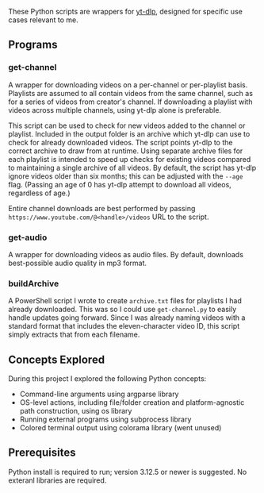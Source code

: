 These Python scripts are wrappers for [yt-dlp](https://github.com/yt-dlp/yt-dlp), designed for specific use cases relevant to me.

## Programs

### get-channel
A wrapper for downloading videos on a per-channel or per-playlist basis. Playlists are assumed to all contain videos from the same channel, such as for a series of videos from creator's channel. If downloading a playlist with videos across multiple channels, using yt-dlp alone is preferable.

This script can be used to check for new videos added to the channel or playlist. Included in the output folder is an archive which yt-dlp can use to check for already downloaded videos. The script points yt-dlp to the correct archive to draw from at runtime. Using separate archive files for each playlist is intended to speed up checks for existing videos compared to maintaining a single archive of all videos. By default, the script has yt-dlp ignore videos older than six months; this can be adjusted with the `--age` flag. (Passing an age of 0 has yt-dlp attempt to download all videos, regardless of age.) 

Entire channel downloads are best performed by passing `https://www.youtube.com/@<handle>/videos` URL to the script.

### get-audio
A wrapper for downloading videos as audio files. By default, downloads best-possible audio quality in mp3 format. 

### buildArchive
A PowerShell script I wrote to create `archive.txt` files for playlists I had already downloaded. This was so I could use `get-channel.py` to easily handle updates going forward. Since I was already naming videos with a standard format that includes the eleven-character video ID, this script simply extracts that from each filename.

## Concepts Explored
During this project I explored the following Python concepts:
* Command-line arguments using argparse library
* OS-level actions, including file/folder creation and platform-agnostic path construction, using os library
* Running external programs using subprocess library
* Colored terminal output using colorama library (went unused)

## Prerequisites
Python install is required to run; version 3.12.5 or newer is suggested. No exteranl libraries are required.